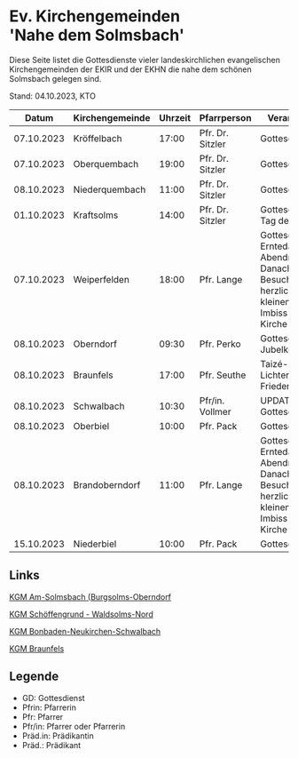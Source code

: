 # Ev. Kirchengemeinden<br>'Nahe dem Solmsbach'
Diese Seite listet die Gottesdienste vieler landeskirchlichen evangelischen Kirchengemeinden
der EKIR und der EKHN die nahe dem schönen Solmsbach gelegen sind.

Stand: 04.10.2023, KTO

Datum        | Kirchengemeinde | Uhrzeit    | Pfarrperson       | Veranstaltung |
------------ | --------------- | ---------- | ----------------- | ------------- |
07.10.2023   | Kröffelbach     | 17:00      | Pfr. Dr. Sitzler  | Gottesdienst |
07.10.2023   | Oberquembach    | 19:00      | Pfr. Dr. Sitzler  | Gottesdienst |
08.10.2023   | Niederquembach  | 11:00      | Pfr. Dr. Sitzler  | Gottesdienst |
01.10.2023   | Kraftsolms      | 14:00      | Pfr. Dr. Sitzler  | Gottesdienst - Tag der Trachten |
07.10.2023   | Weiperfelden    | 18:00      | Pfr. Lange        | Gottesdienst zum Erntedankfest mit Abendmahl. Danach sind die Besucher:innen herzlich zu einem kleinen Steh-Imbiss in der Kirche eingeladen |
08.10.2023   | Oberndorf       | 09:30      | Pfr. Perko        | Gottesdienst Jubelkonfirmation | 
08.10.2023   | Braunfels       | 17:00      | Pfr. Seuthe       | Taizé-Lichterfeier in der Friedenskirche |
08.10.2023   | Schwalbach      | 10:30      | Pfr/in. Vollmer   | UPDATE-Gottesdienst |
08.10.2023   | Oberbiel        | 10:00      | Pfr. Pack         | Gottesdienst |
08.10.2023   | Brandoberndorf  | 11:00      | Pfr. Lange        | Gottesdienst zum Erntedankfest mit Abendmahl. Danach sind die Besucher:innen herzlich zu einem kleinen Steh-Imbiss vor der Kirche eingeladen |
15.10.2023   | Niederbiel      | 10:00      | Pfr. Pack         | Gottesdienst |

## Links

[KGM Am-Solmsbach (Burgsolms-Oberndorf](https://burgsolms.ekir.de)

[KGM Schöffengrund - Waldsolms-Nord](https://schoeffengrund-waldsolms.ekir.de)

[KGM Bonbaden-Neukirchen-Schwalbach](https://www.evangelisch-bonbaden-schwalbach-neukirchen.de/gottesdienste/)

[KGM Braunfels](https://www.evangelisch-in-braunfels.de)


## Legende
- GD: Gottesdienst
- Pfrin: Pfarrerin
- Pfr: Pfarrer
- Pfr/in: Pfarrer oder Pfarrerin
- Präd.in: Prädikantin
- Präd.: Prädikant
